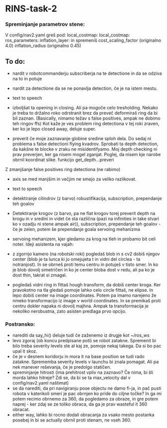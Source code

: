# RINS-task-2

### Spreminjanje parametrov stene:
V config/nav2.yaml greš pod:
local_costmap:   local_costmap:    ros_parameters:   inflation_layer:
in spremeniš 
cost_scaling_factor (originalno 4.0)
inflation_radius  (originalno 0.45)

## To do:

- nardit v robotcommanderju subscriberja na te detectione in da se odziva na to in potuje
- nardit za detectione da se ne ponavlja detection, če je na istem mestu.
- text to speech

- izboljšat ta opening in closing. Ali pa mogoče celo tresholding. Nekako je treba to držalno roko odrstranit brez da preveč deformiraš ring da bi bil zaznan.
(Basically, nimamo težav s false positives, ampak ne dobimo teh ringov ffs)
Kot kaže je ves problem ring detectiona v tej roki zraven, ker ko je lepo closed away, deluje super.

- preverit če moje zaznavanje globine sredine sploh dela.
Do sedaj ni problema s false detectioni flying kvadrov.
Sprobati ta depth detection, da kakšne te blocke v zraku ne misidentifyamo.
Moj depth checking ni prav preverjen, ker ga nisem mogel zganjat. Poglej, da nisem kje narobe obrnil koordinat slike.
funkcijo get_depth...preveri

Z zmanjšanje false positives ring detectiona (ne rabimo)
- axis se med manjšim in večjim ne smejo za veliko razlikovat.



- text to speech
- detektiranje cilindrov (z barvo) robustifikacija, subscription, prependanje teh goalov
- Detektiranje krogov (z barvo, pa ne flat krogov torej preverit depth na krogu in v sredini in videt če sta različna (pazi na infinities in take stvari ko v ozadju ni stene ampak air)), subscription, prependanje teh goalov - če je zelen, potem še prependanje goala servoing mehanizma
- servoing mehanizem, kjer gledamo za krog na tleh in probamo bit celi noter.
Ideji asistenta na vajah:
- z zgornjo kamero (na robotski roki) pogledaš blob in s cv2 dobiš njegov center (blob je ta lunca ki jo omejujeta t in vidni del circlea - ta notranjost). In se obrneš proti temu centru in potuješ v tisto smer. In ko je blob dovolj simetričen in ko je center bloba dost v redu, ali pa ko je dost thin, takrat si zmagal.
- pogledaš vidni ring in fittaš hough transform, da dobiš center kroga. Ker pravokotno na tla gledaš pomoje lahko celo circle fittaš, ne elipse. In lepo dobiš center na image coordinates. Potem pa imamo narejeno že nmeko transformacijo iz image v world coordinates. In se premikaš proti centru dokler napaka ni dovolj majhna. Ampak ta transformacija je nekoliko nerobustna, zato asisten predlaga prvo opcijo.

### Postransko:
- narediti da say_hi() deluje tudi če zaženemo iz drugje kot ~/ros_ws
- levo zgoraj (ob koncu predpisane poti) se robot zatakne. Spremenit bi bilo treba severity levels ste al kaj ze, pomoje nekaj takega. Da si bo pac upal it skoz.
- če je v desnem koridorju in mora it na base position se tudi rado zatakne. Sprememba severity levels v launchu bi znala pomagat. Ali pa nek manever reševanja, če je predolgo statičen.
- spreminjanje hitrosti (ima prehitrost vpliv na zaznavo? Če nima, bi šli morda lahko hitreje? Zdi se, da bi se ta max_velocity dal v config/nav2.yaml naštimat)
- se da narediti, da pri navigiranju pose objectu ne damo fi-ja, in pač pusti robota v katerikoli smeri je pac obrnjen ko pride do ciljne točke? In ga mi potem recimo obrnemo za 360, da pogledamo za obraze, in gre potem naprej - ker zdaj se ze toliko obraca, da ga je prav wasteful it 360 obracat.
- either way, lahko bi rocno dodali obracanja za vsako mesto postanka posebej in bi se actually obrnil proti stenam, ne vseh 360.